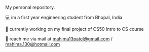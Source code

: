 My personal repository.

💻 im a first year engineering student from Bhopal, India

📑 currently working on my final project of CS50 Intro to CS course

📩 reach me via mail at mahima13patel@gmail.com / mahima.130@hotmail.com

<!--
**mahimapatel13/mahimapatel13** is a ✨ _special_ ✨ repository because its `README.md` (this file) appears on your GitHub profile.

Here are some ideas to get you started:

- 🔭 I’m currently working on ...
- 🌱 I’m currently learning ...
- 👯 I’m looking to collaborate on ...
- 🤔 I’m looking for help with ...
- 💬 Ask me about ...
- 📫 How to reach me: ...
- 😄 Pronouns: ...
- ⚡ Fun fact: ...
-->
